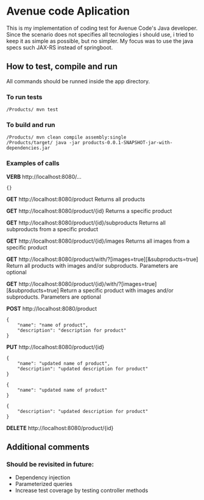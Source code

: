 # Avenue code Aplication

This is my implementation of coding test for Avenue Code's Java developer. Since the scenario does not specifies all tecnologies i should use, i tried to keep it as simple as possible, but no simpler. My focus was to use the java specs such JAX-RS instead of springboot.

## How to test, compile and run 

All commands should be runned inside the app directory. 

### To run tests

`
/Products/ mvn test
`

### To build and run

```
/Products/ mvn clean compile assembly:single
/Products/target/ java -jar products-0.0.1-SNAPSHOT-jar-with-dependencies.jar
```

### Examples of calls

**__VERB__** http://localhost:8080/...
```
{}
```

**GET** http://localhost:8080/product
Returns all products


**GET** http://localhost:8080/product/{id}
Returns a specific product


**GET** http://localhost:8080/product/{id}/subproducts
Returns all subproducts from a specific product


**GET** http://localhost:8080/product/{id}/images
Returns all images from a specific product


**GET** http://localhost:8080/product/with/?\[images=true\]\[&subproducts=true\]
Return all products with images and/or subproducts. Parameters are optional


**GET** http://localhost:8080/product/{id}/with/?\[images=true\]\[&subproducts=true\]
Return a specific product with images and/or subproducts. Parameters are optional


**POST** http://localhost:8080/product
```
{
	"name": "name of product",
	"description": "description for product"
}
```

**PUT** http://localhost:8080/product/{id}
```
{
	"name": "updated name of product",
	"description": "updated description for product"
}

{
	"name": "updated name of product"
}

{
	"description": "updated description for product"
}
```

**DELETE** http://localhost:8080/product/{id}



## Additional comments

### Should be revisited in future:
* Dependency injection 
* Parameterized queries 
* Increase test coverage by testing controller methods
